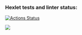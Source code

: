 ### Hexlet tests and linter status:
[![Actions Status](https://github.com/specialsnipe/php-project-lvl1/workflows/hexlet-check/badge.svg)](https://github.com/specialsnipe/php-project-lvl1/actions)

<a href="https://codeclimate.com/github/specialsnipe/php-project-lvl1/maintainability"><img src="https://api.codeclimate.com/github/specialsnipe/php-project-lvl1/badges/a99a88d28ad37a79dbf6/maintainability" /></a>
